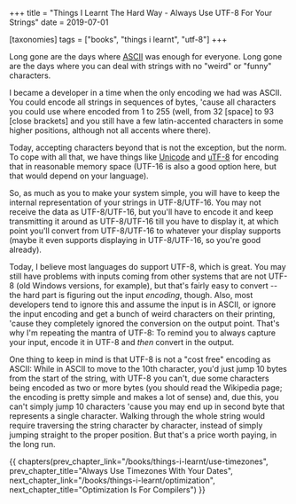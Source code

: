 +++
title = "Things I Learnt The Hard Way - Always Use UTF-8 For Your Strings"
date = 2019-07-01

[taxonomies]
tags = ["books", "things i learnt", "utf-8"]
+++

Long gone are the days where [ASCII](https://en.wikipedia.org/wiki/ASCII) was
enough for everyone. Long gone are the days where you can deal with strings
with no "weird" or "funny" characters.

<!-- more -->

I became a developer in a time when the only encoding we had was ASCII. You
could encode all strings in sequences of bytes, 'cause all characters you
could use where encoded from 1 to 255 (well, from 32 [space] to 93 [close
brackets] and you still have a few latin-accented characters in some higher
positions, although not all accents where there).

Today, accepting characters beyond that is not the exception, but the norm. To
cope with all that, we have things like
[Unicode](https://en.wikipedia.org/wiki/Unicode) and
[uTF-8](https://en.wikipedia.org/wiki/UTF-8) for encoding that in reasonable
memory space (UTF-16 is also a good option here, but that would depend on your
language).

So, as much as you to make your system simple, you will have to keep the
internal representation of your strings in UTF-8/UTF-16. You may not receive
the data as UTF-8/UTF-16, but you'll have to encode it and keep transmitting
it around as UTF-8/UTF-16 till you have to display it, at which point you'll
convert from UTF-8/UTF-16 to whatever your display supports (maybe it even
supports displaying in UTF-8/UTF-16, so you're good already).

Today, I believe most languages do support UTF-8, which is great. You
may still have problems with inputs coming from other systems that are not
UTF-8 (old Windows versions, for example), but that's fairly easy to convert
-- the hard part is figuring out the input _encoding_, though. Also, most
developers tend to ignore this and assume the input is in ASCII, or ignore the
input encoding and get a bunch of weird characters on their printing,
'cause they completely ignored the conversion on the output point. That's why
I'm repeating the mantra of UTF-8: To remind you to always capture your input,
encode it in UTF-8 and _then_ convert in the output.

One thing to keep in mind is that UTF-8 is not a "cost free" encoding as
ASCII: While in ASCII to move to the 10th character, you'd just jump 10 bytes
from the start of the string, with UTF-8 you can't, due some characters being
encoded as two or more bytes (you should read the Wikipedia page; the encoding
is pretty simple and makes a lot of sense) and, due this, you can't simply
jump 10 characters 'cause you may end up in second byte that represents a
single character. Walking through the whole string would require traversing
the string character by character, instead of simply jumping straight to the
proper position. But that's a price worth paying, in the long run.

{{ chapters(prev_chapter_link="/books/things-i-learnt/use-timezones", prev_chapter_title="Always Use Timezones With Your Dates", next_chapter_link="/books/things-i-learnt/optimization", next_chapter_title="Optimization Is For Compilers") }}
